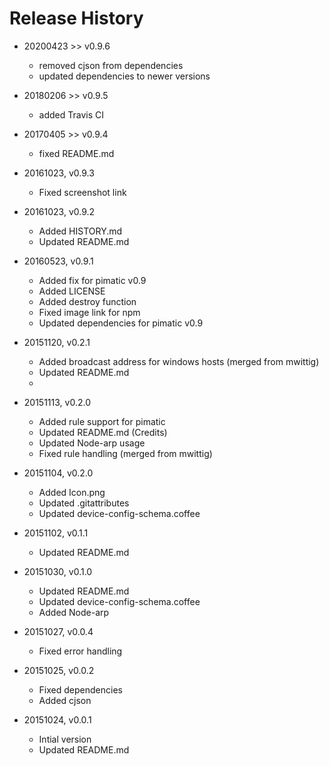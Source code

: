 # Release History

* 20200423 >> v0.9.6
	* removed cjson from dependencies
	* updated dependencies to newer versions

* 20180206 >> v0.9.5
	* added Travis CI

* 20170405 >> v0.9.4
	* fixed README.md

* 20161023, v0.9.3
	* Fixed screenshot link

* 20161023, v0.9.2
	* Added HISTORY.md
	* Updated README.md

* 20160523, v0.9.1
	* Added fix for pimatic v0.9
	* Added LICENSE
	* Added destroy function
	* Fixed image link for npm
	* Updated dependencies for pimatic v0.9

* 20151120, v0.2.1
	* Added broadcast address for windows hosts (merged from mwittig)
	* Updated README.md
	* 

* 20151113, v0.2.0
	* Added rule support for pimatic
	* Updated README.md (Credits)
	* Updated Node-arp usage
	* Fixed rule handling (merged from mwittig)

* 20151104, v0.2.0
	* Added Icon.png
	* Updated .gitattributes
	* Updated device-config-schema.coffee

* 20151102, v0.1.1
	* Updated README.md

* 20151030, v0.1.0
	* Updated README.md
	* Updated device-config-schema.coffee
	* Added Node-arp

* 20151027, v0.0.4
	* Fixed error handling

* 20151025, v0.0.2
	* Fixed dependencies
	* Added cjson 

* 20151024, v0.0.1
	* Intial version
	* Updated README.md
